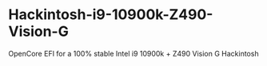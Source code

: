 # Hackintosh-i9-10900k-Z490-Vision-G
OpenCore EFI for a 100% stable Intel i9 10900k + Z490 Vision G Hackintosh
